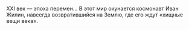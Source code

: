 <!--2016-12-21 21:09:18-->
XXI век — эпоха перемен... В этот мир окунается космонавт Иван Жилин, навсегда возвратившийся на Землю, где его ждут «хищные вещи века».